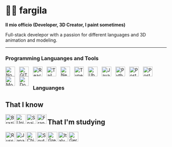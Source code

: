 # 🐓👟 fargila

**Il mio officio (Developer, 3D Creator, I paint sometimes)**

Full-stack develepor with a passion for different languages and
3D animation and modeling.

---

### Programming Languanges and Tools

<img align="left" alt="Node.JS" width="30px" style="padding-right:10px;" src="https://cdn.jsdelivr.net/gh/devicons/devicon@latest/icons/nodejs/nodejs-plain-wordmark.svg" />

<img align="left" alt="GIT" width="30px" style="padding-right:10px;" src="https://cdn.jsdelivr.net/gh/devicons/devicon@latest/icons/git/git-plain.svg" />

<img align="left" alt="React" width="30px" style="padding-right:10px;" src="https://cdn.jsdelivr.net/gh/devicons/devicon@latest/icons/react/react-original-wordmark.svg" />

<img align="left" alt="TailwindCSS" width="30px" style="padding-right:10px;" src="https://cdn.jsdelivr.net/gh/devicons/devicon@latest/icons/tailwindcss/tailwindcss-original.svg" />          

<img align="left" alt="Next" width="30px" style="padding-right:10px;" src="https://cdn.jsdelivr.net/gh/devicons/devicon@latest/icons/nextjs/nextjs-original.svg" />

<img align="left" alt="TypeScript" width="30px" style="padding-right:10px;" src="https://cdn.jsdelivr.net/gh/devicons/devicon@latest/icons/typescript/typescript-original.svg" />

<img align="left" alt="Ubuntu" width="30px" style="padding-right:10px;" src="https://cdn.jsdelivr.net/gh/devicons/devicon@latest/icons/ubuntu/ubuntu-original.svg" />

<img align="left" alt="Java" width="30px" style="padding-right:10px;" src="https://cdn.jsdelivr.net/gh/devicons/devicon@latest/icons/java/java-original.svg" />
          
<img align="left" alt="Python" width="30px" style="padding-right:10px;" src="https://cdn.jsdelivr.net/gh/devicons/devicon@latest/icons/python/python-original-wordmark.svg" />

<img align="left" alt="PostgreSQL" width="30px" style="padding-right:10px;" src="https://cdn.jsdelivr.net/gh/devicons/devicon@latest/icons/postgresql/postgresql-plain-wordmark.svg" />  

<img align="left" alt="Postman" width="30px" style="padding-right:10px;" src="https://cdn.jsdelivr.net/gh/devicons/devicon@latest/icons/postman/postman-original.svg" />

<img align="left" alt="MongoDB" width="30px" style="padding-right:10px;" src="https://cdn.jsdelivr.net/gh/devicons/devicon@latest/icons/mongodb/mongodb-plain-wordmark.svg" />

<img align="left" alt="Docker" width="30px" style="padding-right:10px;" src="https://cdn.jsdelivr.net/gh/devicons/devicon@latest/icons/docker/docker-plain-wordmark.svg" />
<br />

#

### Languanges

## That I know

<img align="left" src="https://flagcdn.com/br.svg" width="30" alt="Brazil">
<img align="left" src="https://flagcdn.com/us.svg" width="30" alt="United States">
<img align="left" src="https://flagcdn.com/es.svg" width="30" alt="Spain">
<img align="left" src="https://flagcdn.com/fr.svg" width="30" alt="France">

## That I'm studying 

<img align="left" src="https://flagcdn.com/ru.svg" width="30" alt="Russia">
<img align="left" src="https://flagcdn.com/jp.svg" width="30" alt="Japan">
<img align="left" src="https://flagcdn.com/cn.svg" width="30" alt="China">
<img align="left" src="https://flagcdn.com/kr.svg" width="30" alt="South Korea">
<img align="left" src="https://flagcdn.com/gr.svg" width="30" alt="Greece">
<img align="left" src="https://flagcdn.com/it.svg" width="30" alt="Italy">
<img align="left" src="https://flagcdn.com/de.svg" width="30" alt="Germany">



          

          
          


